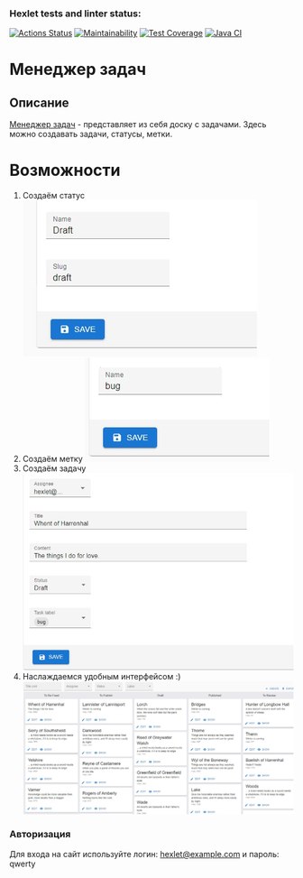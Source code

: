 ### Hexlet tests and linter status:
[![Actions Status](https://github.com/Lunycat/java-project-99/actions/workflows/hexlet-check.yml/badge.svg)](https://github.com/Lunycat/java-project-99/actions)
[![Maintainability](https://api.codeclimate.com/v1/badges/1d7382a5cbbd308ad088/maintainability)](https://codeclimate.com/github/Lunycat/java-project-99/maintainability)
[![Test Coverage](https://api.codeclimate.com/v1/badges/1d7382a5cbbd308ad088/test_coverage)](https://codeclimate.com/github/Lunycat/java-project-99/test_coverage)
[![Java CI](https://github.com/Lunycat/java-project-99/actions/workflows/main.yaml/badge.svg)](https://github.com/Lunycat/java-project-99/actions/workflows/main.yaml)

# Менеджер задач
## Описание
[Менеджер задач](https://java-project-99-kdqw.onrender.com) - представляет из себя доску с задачами. Здесь можно создавать задачи, статусы, метки.

# Возможности
1. Создаём статус
![](img/task_status.jpg)
2. Создаём метку
![](img/label.jpg)
3. Создаём задачу
![](img/task.jpg)
4. Наслаждаемся удобным интерфейсом :)
![](img/tasks.jpg)

### Авторизация
Для входа на сайт используйте логин: hexlet@example.com и пароль: qwerty